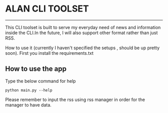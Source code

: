 # ALAN CLI TOOLSET

**********
This CLI toolset is built to serve my everyday need of news and information inside the CLI.In the future, I will also
support other format rather than just RSS.

How to use it (currently I haven't specified the setups , should be up pretty soon). First you install the
requirements.txt

## How to use the app
Type the below command for help
```shell
python main.py --help
```
Please remember to input the rss using rss manager in order for the manager to have data.

